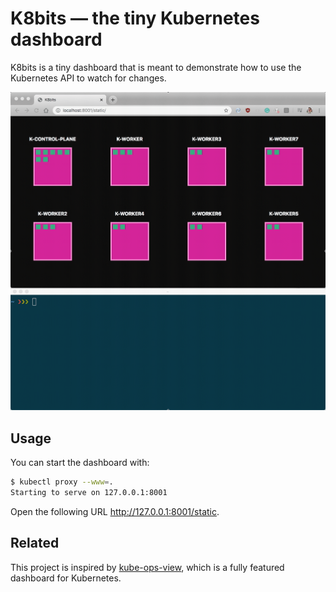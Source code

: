 # K8bits — the tiny Kubernetes dashboard

K8bits is a tiny dashboard that is meant to demonstrate how to use the Kubernetes API to watch for changes.

![K8bits — the tiny Kubernetes dashboard](preview.gif)

## Usage

You can start the dashboard with:

```bash
$ kubectl proxy --www=.
Starting to serve on 127.0.0.1:8001
```

Open the following URL <http://127.0.0.1:8001/static>.

## Related

This project is inspired by [kube-ops-view](https://github.com/hjacobs/kube-ops-view), which is a fully featured dashboard for Kubernetes.